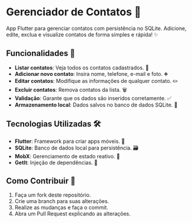 # Gerenciador de Contatos 📱

App Flutter para gerenciar contatos com persistência no SQLite. Adicione, edite, exclua e visualize contatos de forma simples e rápida! ✨

## Funcionalidades 🚀

- **Listar contatos**: Veja todos os contatos cadastrados. 📝
- **Adicionar novo contato**: Insira nome, telefone, e-mail e foto. ➕
- **Editar contatos**: Modifique as informações de qualquer contato. ✏️
- **Excluir contatos**: Remova contatos da lista. 🗑️
- **Validação**: Garante que os dados são inseridos corretamente. ✅
- **Armazenamento local**: Dados salvos no banco de dados SQLite. 💾

## Tecnologias Utilizadas 🛠️

- **Flutter**: Framework para criar apps móveis. 📱
- **SQLite**: Banco de dados local para persistência. 🗃️
- **MobX**: Gerenciamento de estado reativo. 🔄
- **GetIt**: Injeção de dependências. 🔌

## Como Contribuir 🤝

1. Faça um fork deste repositório.
2. Crie uma branch para suas alterações.
3. Realize as mudanças e faça o commit.
4. Abra um Pull Request explicando as alterações.
